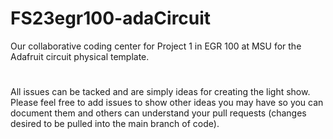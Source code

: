 # FS23egr100-adaCircuit

Our collaborative coding center for Project 1 in EGR 100 at MSU for the Adafruit circuit physical template.
#
All issues can be tacked and are simply ideas for creating the light show. Please feel free to add issues to
  show other ideas you may have so you can document them and others can understand your pull requests (changes
    desired to be pulled into the main branch of code).
